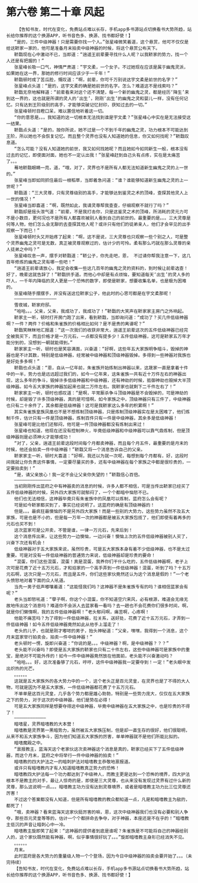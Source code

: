 # 第六卷 第二十章 风起
        【告知书友，时代在变化，免费站点难以长存，手机app多书源站点切换看书大势所趋，站长给你推荐的这个换源APP，听书音色多、换源、找书都好使！】
       “是的，三件中级神器！只是需要你找一个人。”张星峰微笑着道，这个悬赏，他可不仅仅是给这鞒家一家的，他可是准备月末拍卖中级神器的时候，将这个悬赏公布天下。
       鞒戬现在心中激动不已，当即道：“逍遥王前辈要寻找什么人呢？以我鞒家的势力，找一个人还是有把握的！”
       张星峰长吸一口气，神情严肃道：“宇文柔，一个女子。不过她现在应该是属于幽鬼灵派，如果她在这一界，那她的修行时间应该少于一千年！”
       鞒戬顿时成了苦瓜脸，慨叹道：“啊，前辈，你可千万别说这宇文柔是前世的名字？”
       张星峰点头道：“是的，这宇文柔的确是她前世的名字。怎么？难道这不是线索吗？”
       鞒戬无奈地解释道：“前辈看来对这个还不清楚，每一个新的幽鬼之灵，都是经历‘降生’来到这一界的，这也就是所谓的灵人的‘出生’，刚刚‘出生’的幽鬼之灵和婴儿一样，没有任何记忆。只有达到王阶级别的高手，才能够突破记忆封印，获知过去的一切。”
       张星峰顿时目瞪口呆，难以置信地听着这一切。
       “你的意思是。。。我知道的这一切根本无法找到谁是宇文柔？”张星峰心中实在是无法接受这一结果。
       鞒戬点头道：“是的，按你所说，她不过是一个不到千年的幽鬼之灵，功力根本不可能达到王阶，所以她也不会恢复记忆。而且整个灵界也没有人知道她的信息，你又如何找呢？”鞒戬叹息道。
       “怎么可能？没有人知道她的前世，我又如何找她呢？而且她如今如同新生一般，根本没有过去的记忆，即使面对面，她也不一定认出我！”张星峰赶到自己头有点疼，实在是太痛苦了。。。
       蓦地鞒戬眼睛一亮，道，“哦，对了，灵界也不是所有人都无法知道新生幽鬼之灵的上一世的。”
       张星峰当即如同抓住最后一根稻草，当即着急问道：“谁？谁能够知道新生幽鬼之灵的上一世呢？”
       鞒戬道：“三大灵尊，只有灵尊级别的高手，才能够达到鉴灵之术的顶峰，查探其他灵人上一世的情况！”
       张星峰当即喜道：“啊，既然如此，我请灵尊帮我查查，仔细观察不就行了吗？”
       鞒戬却是摇头泄气道：“前辈，不是我打击你，只是这鉴灵之术的顶峰，所消耗的灵元力可不是小数目，更何况也不是所有人都喜欢被别人看到自己的前世的。最重要的是。。。三大灵尊是何等人物，他们怎么会无聊的去查探其他人呢？或许只有他们的徒弟亲人，他们才会罕见的出手观察一下而已！”
       张星峰顿时头又开始疼了起来：“啊，这不是说，三大灵尊也只观察一些个别之人，可是整个灵界幽鬼之灵可是无数，真正被灵尊观察过的，估计少的可怜。柔有那么巧就在那么灵尊的亲人徒弟之中吗？”
       张星峰叹息一声，摆手对鞒戬道：“鞒公子，你先走吧，恩， 不过请你帮我注意一下，这几百年修炼的幽鬼之灵有哪一些吧！”
       “逍遥王前辈请放心，我定会收集一些这几百年的幽鬼之灵的资料的，到时候让前辈选查！好了，晚辈这就告辞了！”鞒戬拱手道。而他心中却是有点烦恼，要知道每天‘出生’的灵人多的吓人，一千年内降临的灵人更是一个恐怖的数字，即使是鞒家，想要收集名单，也是极为困难的。
       张星峰随手摆摆手，并没有送这位鞒家公子，他此时的心思可都是在宇文柔那呢！
       ————————————————
       雪夜城，鞒家府邸。
       “哈哈。。。父亲，父亲，我成功了，我成功了！”鞒戬的大笑声在鞒家家主房门之外响起。
       鞒家主一听，顿时打开房门跑了出来，看到鞒戬，当即询问道：“成功了？买几件低级神器啊？一件？两件？价格和朱雀族的价格相比如何？是不是贵的离谱呢？”
       鞒戬笑眯眯地汇报道：“这一次我们的收获非常大，逍遥王前辈这次的五件低级神器已经完全被我买下，而且价格才是一万元石，一点都没有提多少！五件低级神器，这可是鞒家五万年才能分到的，没想到一朝就能得到。”
       鞒家家主一听，顿时也是笑容满面，兴奋道：“好啊，这些年五大家族明争暗斗，毁掉的神器也是不计其数，特别是低级神器，经常被中级神器和顶级神器毁掉。多得到一些神器对我族也是好处多多啊！”
       鞒戬也点头道：“恩，自从一亿年前，朱雀族开始炼制出神器以来，这晟家一直是拿着十件中的一半，势力也是远远超过我们的，如今一亿年来，这朱雀族一共有近十万件左右的神器出现，这么多年的争斗，毁掉许多低级神器和中级神器，还有神劫的时候，抵御神劫也毁掉大半顶级神器。如今五大家族的神器加起来也就二万件左右。我鞒家也就剩下二千件左右了！”
       鞒家家主一听，顿时也感叹道：“是啊，平常厮杀争斗顶级神器是不会毁掉的，可是神劫的时候，却是毁了许多顶级神器，真的是可惜啊，如今家族之中，顶级神器只有三件了，中级神器也只有二十余件了，其余都是低级神器！这可是我鞒家这么多年的积累啊！”
       其实朱雀族皇族凤凰也不是不想炼制顶级神器，只是炼制顶级神器实在是太困难了，他们炼制千件，估计只有一件是顶级神器，炼制百件只有一件是中级神器，其余多是低级神器！
       张星峰可是比他们还郁闷，他可是一件顶级神器都没有炼制出来过！
       张星峰也知道，他现在还没有控制神火，毕竟低级神器和中级神器可以靠气鼎炼制，但是顶级神器则是必须神火才能够成功！
       “对了，父亲，逍遥王前辈这段时间每个月都卖神器，而且每个月五件，最重要的是月末的时候，他还会拍卖一件中级神器！”鞒戬又将一个消息告诉自己的父亲。
       鞒家家主一听，顿时大喜道：“好啊，我还以为就一次呢，每想到每个月都有，好，这段时间我就让你负责这件事情，一定要尽量买的多，还有中级神器在每个家族之中都是很珍贵的，一定要拍卖到！”
       “是，请父亲放心！我一定不会让父亲你失望的！”鞒戬信心百倍。
       ——————————————
       当初刚刚传出蓝府之中有神器卖的消息的时候，许多人都不相信，可是当传出鞒家已经买了五件低级神器的时候，另外四大家族可就郁闷了，一个个都暗中恼怒不已。
       他们也无法相信，这神器毕竟只有朱雀族中的凤凰可以炼制，蓝府怎么会有呢？
       可是如今鞒家都买到了，事实已经说明了。这蓝府的确是有顶级神器的！
       但是。。。最疯狂最懊恼的不是另外四大家族！而是一些别的大势力，这些势力虽然不及五大家族，可是也是不小的，但是每一万年一次的神器都是被五大家族包揽了，他们即使有着再多的元石也买不到！
       这次蓝家可是公开卖，不管是谁，一律一万元石，先来后到！
       这个消息传出来，让这些势力一边懊恼，一边兴奋！懊恼上次的五件低级神器被别人买了，兴奋下次还有机会！
       低级神器对于五大家族来说，虽然珍贵，可是五大家族本身有着不少低级神器，也不是太过重要。可是对没有一件低级神器的普通势力来说，低级神器却是珍贵的要命！
       “混蛋，你们这些混蛋，混蛋！真是混蛋，我养你们干什么吃的，五件低级神器啊，老子上次可是花费了近十五万元石，才和焰家的一个高手弄到一件低级神器！混蛋，听到了吗？十五万元石啊，这次只是一万元石，而且是五件，你们这些家伙竟然还认为这个消息是假的！”一个老头愤怒地对着下面的众人吼道。
       当先一男子低声嘟嚷着道：“这能怪我们吗？这神器不是朱雀族专有的吗？谁相信蓝家会有呢？”
       老头当即怒吼道：“孽子啊，你这个小混蛋，你不知道空穴来风，必有根源，难道会无缘无故地传出这个消息吗？难道你不会派人去蓝家看一看吗？去一趟也不会花费你们很多时间，啊，就是你们懒惰啊，我的五件低级神器啊！”老头郁闷啊，痛苦啊，心疼啊！
       他能不痛苦吗？为了得到一件低级神器，拉关系，送好处，花费了近十五万元石，才弄到一件低级神器！如今五件低级神器竟然如此从他手上溜走了！
       老头的儿子，也就是刚才嘟哝的男子，抬头神秘道：“父亲，嘿嘿，我得到一个消息，这个月末蓝家举行拍卖会，拍卖一件中级神器！”
       老头顿时一愣，旋即兴奋道：“你说的是。。。中级神器？啊，是中级神器？？？”
       老头能不兴奋吗？即使是五大家族的鞒家也只有二十件左右，这些中级神器可是家族中的重宝，是绝对不可能外传的！如今一件中级神器竟然放在他面前，老头能不兴奋激动吗？
       “哈哈。。。好，这次准备够了元石，哼哼，这件中级神器我一定要夺到！一定！”老头眼中发出炽热的光芒。
       。。。。。。
       这就是五大家族外的各大势力中的一个，这个老头正是百元灵皇，在灵界也是了不得的大人物，可就是因为不是五大家族，一件低级神器都花费了十五万元石。
       不单单是这百元灵皇，几乎各个势力都是雄心勃勃，特别是一些势力庞大，仅仅在五大家族之下的势力，对于这次的中级神器，他们是势在必得！
       可是五大家族同样是想要夺得这中级神器，毕竟中级神器在五大家族之中，也是珍贵的不得了！
       ————————————
       暗嗜星，灵界暗嗜教的大本营！
       暗嗜教是灵界第一黑暗势力，虽然被五大家族压制，但是却一直生存的很好，他们很聪明，从来不和五大家族争斗，因为他们知道五大家族的厉害，单单神器就不是他们所能比拟的。
       暗嗜魔殿之中。
       “禀报教主，蓝海天这个老家伙这次卖神器这个消息是真的，鞒家已经买下了五件低级神器，而这个月末，蓝府之中将举行一件中级神器的拍卖！”
       暗嗜教的四大护法之一的暗刺护法对暗嗜教主恭敬地禀报道。
       或许只有暗嗜教内才有人知道暗嗜教真正势力的恐怖！
       暗嗜教四大护法每一个功力都达到了中级神人，而教主更是达到一个恐怖的境界，四大护法根本不是教主的对手，最让人惊奇的是，即使是三大灵尊，也从来没有发现过灵界有过什么新的灵尊，那么这说明一点。。。暗嗜教主功力没有达到灵尊境界，或者是暗嗜教主功力比三位灵尊还厉害！
       不过这个答案都没有人知道，但是所有暗嗜教的教众都知道一点，凡是和暗嗜教主为敌的，都死了！
       “哦，卖神器？看来蓝海天这家伙挺厉害的嘛，恩，这次中级神器我们也没有必要和别人争夺，那些百元灵皇等等的，估计一个个都拼命去争夺，对于神器，本座还是不在乎的！”暗嗜教主低沉的声音让暗刺心中一冷。
       暗嗜教主旋即笑了起来：“这神器的提供者到底是谁呢？朱雀族是不可能将自己的神器给别人的，这个家伙既然能有神器，啊，似乎事情很好玩了。。。”旋即暗嗜教主身形已经消失不见。
       。。。。。。
       月末。
       此时蓝府是各大势力的重量级人物一个个登场，因为今日中级神器的拍卖会要开始了。。。（未完待续）
       【告知书友，时代在变化，免费站点难以长存，手机app多书源站点切换看书大势所趋，站长给你推荐的这个换源APP，听书音色多、换源、找书都好使！】